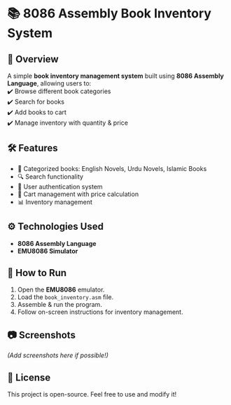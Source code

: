 
# 📚 8086 Assembly Book Inventory System  

## 📌 Overview  
A simple **book inventory management system** built using **8086 Assembly Language**, allowing users to:  
✔️ Browse different book categories  
✔️ Search for books  
✔️ Add books to cart  
✔️ Manage inventory with quantity & price  

## 🛠 Features  
- 📂 Categorized books: English Novels, Urdu Novels, Islamic Books  
- 🔍 Search functionality  
- 🔑 User authentication system  
- 🛒 Cart management with price calculation  
- 📊 Inventory management  

## ⚙️ Technologies Used  
- **8086 Assembly Language**  
- **EMU8086 Simulator**  

## 🚀 How to Run  
1. Open the **EMU8086** emulator.  
2. Load the `book_inventory.asm` file.  
3. Assemble & run the program.  
4. Follow on-screen instructions for inventory management.  

## 📷 Screenshots  
*(Add screenshots here if possible!)*  

## 📜 License  
This project is open-source. Feel free to use and modify it!  
